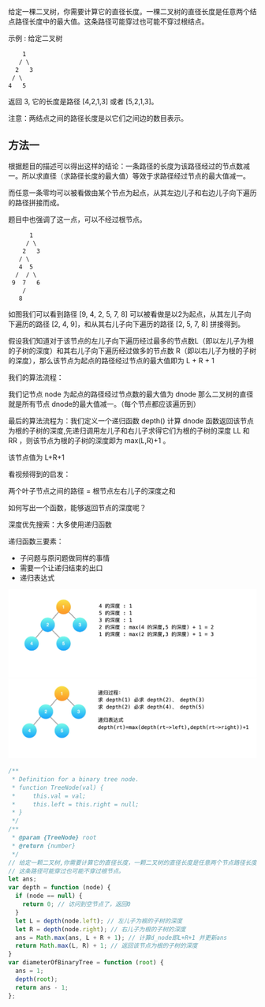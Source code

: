 给定一棵二叉树，你需要计算它的直径长度。一棵二叉树的直径长度是任意两个结点路径长度中的最大值。这条路径可能穿过也可能不穿过根结点。

示例 :
给定二叉树

```
    1
   / \
  2   3
 / \    
4   5    
```
返回 3, 它的长度是路径 [4,2,1,3] 或者 [5,2,1,3]。

注意：两结点之间的路径长度是以它们之间边的数目表示。


## 方法一
根据题目的描述可以得出这样的结论：一条路径的长度为该路径经过的节点数减一。所以求直径（求路径长度的最大值）等效于求路径经过节点的最大值减一。

而任意一条零均可以被看做由某个节点为起点，从其左边儿子和右边儿子向下遍历的路径拼接而成。

题目中也强调了这一点，可以不经过根节点。

```
      1
     / \
    2   3
   / \    
   4  5
  /  / \
 9  7   6
    /
   8
```

如图我们可以看到路径 [9, 4, 2, 5, 7, 8] 可以被看做是以2为起点，从其左儿子向下遍历的路径 [2, 4, 9]，和从其右儿子向下遍历的路径 [2, 5, 7, 8] 拼接得到。

假设我们知道对于该节点的左儿子向下遍历经过最多的节点数L（即以左儿子为根的子树的深度）和其右儿子向下遍历经过做多的节点数 R（即以右儿子为根的子树的深度），那么该节点为起点的路径经过节点的最大值即为 L + R + 1

我们的算法流程：

我们记节点 node 为起点的路径经过节点数的最大值为 dnode 那么二叉树的直径就是所有节点 dnode的最大值减一。（每个节点都应该遍历到）

最后的算法流程为：我们定义一个递归函数 depth() 计算 dnode 函数返回该节点为根的子树的深度,先递归调用左儿子和右儿子求得它们为根的子树的深度 LL 和 RR ，则该节点为根的子树的深度即为 max(L,R)+1 。

该节点值为 L+R+1 

看视频得到的启发：

两个叶子节点之间的路径 = 根节点左右儿子的深度之和

如何写出一个函数，能够返回节点的深度呢？

深度优先搜索：大多使用递归函数

递归函数三要素：
- 子问题与原问题做同样的事情
- 需要一个让递归结束的出口
- 递归表达式

![流程1](../../images/leetcode/543/01.png)
![流程2](../../images/leetcode/543/02.png)

```js
/**
 * Definition for a binary tree node.
 * function TreeNode(val) {
 *     this.val = val;
 *     this.left = this.right = null;
 * }
 */
/**
 * @param {TreeNode} root
 * @return {number}
 */
// 给定一颗二叉树,你需要计算它的直径长度，一颗二叉树的直径长度是任意两个节点路径长度中的最大值
// 这条路径可能穿过也可能不穿过根节点。
let ans;
var depth = function (node) {
  if (node == null) {
    return 0; // 访问到空节点了，返回0
  }
  let L = depth(node.left); // 左儿子为根的子树的深度
  let R = depth(node.right); // 右儿子为根的子树的深度
  ans = Math.max(ans, L + R + 1); // 计算d_node即L+R+1 并更新ans
  return Math.max(L, R) + 1; // 返回该节点为根的子树的深度
}
var diameterOfBinaryTree = function (root) {
  ans = 1;
  depth(root);
  return ans - 1;
};
```






